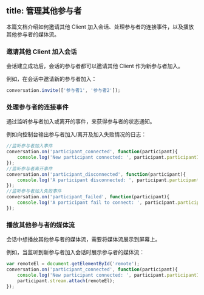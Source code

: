 ﻿
title: 管理其他参与者
---

本篇文档介绍如何邀请其他 Client 加入会话、处理参与者的连接事件，以及播放其他参与者的媒体流。

### 邀请其他 Client 加入会话

会话建立成功后，会话的参与者都可以邀请其他 Client 作为新参与者加入。

例如，在会话中邀请新的参与者加入：

```javascript
conversation.invite(['参与者1', '参与者2']);
```

### 处理参与者的连接事件

通过监听参与者加入或离开的事件，来获得参与者的状态通知。

例如向控制台输出参与者加入/离开及加入失败情况的日志：

```javascript
//监听参与者加入事件
conversation.on('participant_connected', function(participant){
    console.log('New participant connected: ', participant.participantId);
});
//监听参与者离开事件
conversation.on('participant_disconnected', function(participant){
    console.log('A participant disconnected: ', participant.participantId);
});
//监听参与者加入失败事件
conversation.on('participant_failed', function(participant){
    console.log('A participant fail to connect: ', participant.participantId);
});
```

### 播放其他参与者的媒体流

会话中想播放其他参与者的媒体流，需要将媒体流展示到屏幕上。

例如，当监听到新参与者加入会话时展示参与者的媒体流：

```javascript
var remoteEl = document.getElementById('remote'); 
conversation.on('participant_connected', function(participant){
    console.log('New participant connected: ', participant.participantId);
    participant.stream.attach(remoteEl);
});
```
